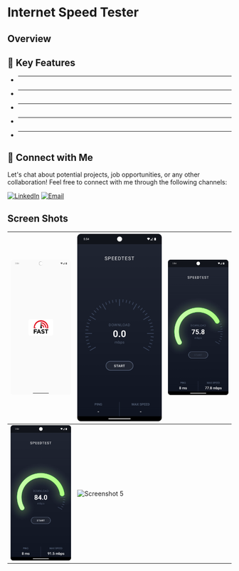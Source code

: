 # Internet Speed Tester
## Overview

## 🚀 Key Features
- **  **
- **  ** 
- **  **
- **  **
- **  **

## 🤝 Connect with Me
Let's chat about potential projects, job opportunities, or any other collaboration! Feel free to connect with me through the following channels:

[![LinkedIn](https://img.shields.io/badge/LinkedIn-Connect-blue?style=for-the-badge&logo=linkedin)](https://www.linkedin.com/in/muhammad-zohaib-imtiaz-dev)
[![Email](https://img.shields.io/badge/Email-Drop%20a%20Message-red?style=for-the-badge&logo=gmail)](mailto:mzkhan9610@gmail.com)

## Screen Shots
| ![Screenshot 1](https://github.com/ZohaibKhanDev/Internet-Speed-Tester/blob/master/screenshots/1.png) | ![Screenshot 2](https://github.com/ZohaibKhanDev/Internet-Speed-Tester/blob/master/screenshots/2.png) | ![Screenshot 3](https://github.com/ZohaibKhanDev/Internet-Speed-Tester/blob/master/screenshots/3.png) |
| --- | --- | --- |
| ![Screenshot 4](https://github.com/ZohaibKhanDev/Internet-Speed-Tester/blob/master/screenshots/4.png) | ![Screenshot 5](https://github.com/ZohaibKhanDev/Internet-Speed-Tester/blob/master/screenshots/5.png)

